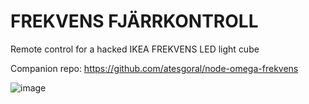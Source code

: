 # FREKVENS FJÄRRKONTROLL

Remote control for a hacked IKEA FREKVENS LED light cube

Companion repo: https://github.com/atesgoral/node-omega-frekvens

![image](https://user-images.githubusercontent.com/50832/77286929-c2672080-6caa-11ea-9c5b-ceafc9c13e8e.png)

